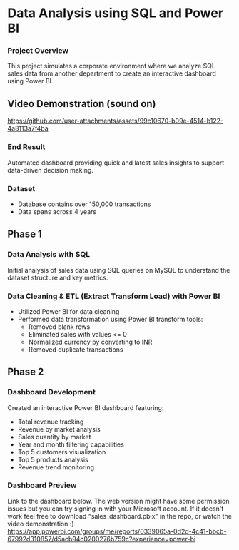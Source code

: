 # Data Analysis using SQL and Power BI

### Project Overview
This project simulates a corporate environment where we analyze SQL sales data from another department to create an interactive dashboard using Power BI.


## Video Demonstration (sound on)
https://github.com/user-attachments/assets/99c10670-b09e-4514-b122-4a8113a7f4ba


### End Result
Automated dashboard providing quick and latest sales insights to support data-driven decision making.

### Dataset
- Database contains over 150,000 transactions
- Data spans across 4 years

## Phase 1
### Data Analysis with SQL
Initial analysis of sales data using SQL queries on MySQL to understand the dataset structure and key metrics.

### Data Cleaning & ETL (Extract Transform Load) with Power BI
- Utilized Power BI for data cleaning
- Performed data transformation using Power BI transform tools:
  - Removed blank rows
  - Eliminated sales with values <= 0
  - Normalized currency by converting to INR
  - Removed duplicate transactions

## Phase 2
### Dashboard Development
Created an interactive Power BI dashboard featuring:
- Total revenue tracking
- Revenue by market analysis
- Sales quantity by market
- Year and month filtering capabilities
- Top 5 customers visualization
- Top 5 products analysis
- Revenue trend monitoring

### Dashboard Preview
Link to the dashboard below. The web version might have some permission issues but you can try signing in with your Microsoft account. If it doesn't work feel free to download "sales_dashboard.pbix" in the repo, or watch the video demonstration :)   
https://app.powerbi.com/groups/me/reports/0339065a-0d2d-4c41-bbcb-67992d310857/d5acb94c0200276b759c?experience=power-bi

